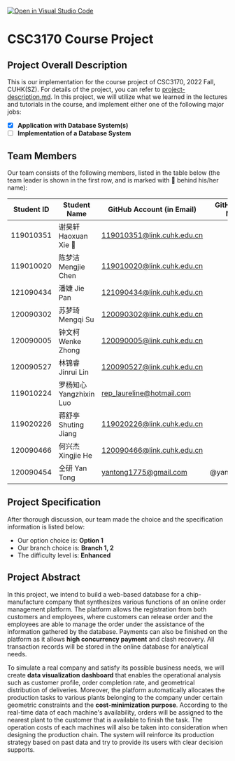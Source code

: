 [![Open in Visual Studio Code](https://classroom.github.com/assets/open-in-vscode-c66648af7eb3fe8bc4f294546bfd86ef473780cde1dea487d3c4ff354943c9ae.svg)](https://classroom.github.com/online_ide?assignment_repo_id=9434978&assignment_repo_type=AssignmentRepo)
# CSC3170 Course Project

## Project Overall Description

This is our implementation for the course project of CSC3170, 2022 Fall, CUHK(SZ). For details of the project, you can refer to [project-description.md](project-description.md). In this project, we will utilize what we learned in the lectures and tutorials in the course, and implement either one of the following major jobs:

<!-- Please fill in "x" to replace the blank space between "[]" to tick the todo item; it's ticked on the first one by default. -->

- [x] **Application with Database System(s)**
- [ ] **Implementation of a Database System**

## Team Members

Our team consists of the following members, listed in the table below (the team leader is shown in the first row, and is marked with 🚩 behind his/her name):

<!-- change the info below to be the real case -->

| Student ID | Student Name | GitHub Account (in Email) | GitHub User Name |
| ---------- | ------------ | ------------------------- | ---------------- |
| 119010351  | 谢昊轩 Haoxuan Xie 🚩      | 119010351@link.cuhk.edu.cn        | |
| 119010020  | 陈梦洁 Mengjie Chen        | 119010020@link.cuhk.edu.cn        | |
| 121090434  | 潘婕 Jie Pan          | 121090434@link.cuhk.edu.cn        | |
| 120090302  | 苏梦琦 Mengqi Su        | 120090302@link.cuhk.edu.cn        | |
| 120090005  | 钟文柯 Wenke Zhong        | 120090005@link.cuhk.edu.cn        | |
| 120090527  | 林锦睿 Jinrui Lin        | 120090527@link.cuhk.edu.cn        | |
| 119010224  | 罗杨知心 Yangzhixin Luo      | rep_laureline@hotmail.com        | |
| 119020226  | 蒋舒亭 Shuting Jiang        | 119020226@link.cuhk.edu.cn        | |
| 120090466  | 何兴杰 Xingjie He        | 120090466@link.cuhk.edu.cn        | |
| 120090454  | 仝研 Yan Tong          | yantong1775@gmail.com       | @yantong1775 |

## Project Specification

<!-- You should remove the terms/sentence that is not necessary considering your option/branch/difficulty choice -->

After thorough discussion, our team made the choice and the specification information is listed below:

- Our option choice is: **Option 1**
- Our branch choice is: **Branch 1, 2**
- The difficulty level is: **Enhanced**

## Project Abstract
In this project, we intend to build a web-based database for a chip-manufacture company that synthesizes various functions of an online order management platform. The platform allows the registration from both customers and employees, where customers can release order and the employees are able to manage the order under the assistance of the information gathered by the database. Payments can also be finished on the platform as it allows **high concurrency payment** and clash recovery. All transaction records will be stored in the online database for analytical needs.

To simulate a real company and satisfy its possible business needs, we will create **data visualization dashboard** that enables the operational analysis such as customer profile, order completion rate, and geometrical distribution of deliveries. Moreover, the platform automatically allocates the production tasks to various plants belonging to the company under certain geometric constraints and the **cost-minimization purpose**. According to the real-time data of each machine's availability, orders will be assigned to the nearest plant to the customer that is available to finish the task. The operation costs of each machines will also be taken into consideration when designing the production chain. The system will reinforce its production strategy based on past data and try to provide its users with clear decision supports.
